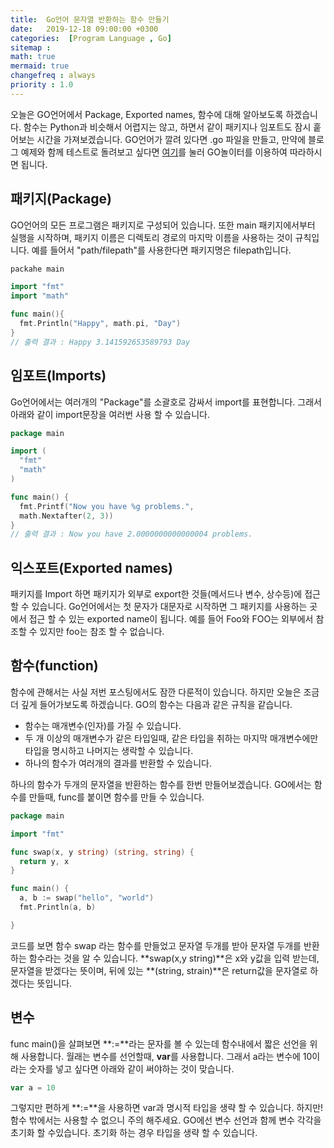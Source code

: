 ```yaml
---
title:  Go언어 문자열 반환하는 함수 만들기
date:   2019-12-18 09:00:00 +0300
categories:  [Program Language , Go]
sitemap :
math: true
mermaid: true
changefreq : always
priority : 1.0
---
```


오늘은 GO언어에서 Package, Exported names, 함수에 대해 알아보도록 하겠습니다. 함수는 Python과 비슷해서 어렵지는 않고, 하면서 같이 패키지나 임포트도 잠시 훝어보는 시간을 가져보겠습니다. GO언어가 깔려 있다면 .go 파일을 만들고, 만약에 블로그 예제와 함께 테스트로 돌려보고 싶다면 [여기](https://play.golang.org/)를 눌러 GO놀이터를 이용하여 따라하시면 됩니다.

## 패키지(Package)

GO언어의 모든 프로그램은 패키지로 구성되어 있습니다. 또한 main 패키지에서부터 실행을 시작하며, 패키지 이름은 디렉토리 경로의 마지막 이름을 사용하는 것이 규칙입니다. 예를 들어서 "path/filepath"를 사용한다면 패키지명은 filepath입니다. 

```go
packahe main

import "fmt"
import "math"

func main(){
  fmt.Println("Happy", math.pi, "Day")
}
// 출력 결과 : Happy 3.141592653589793 Day
```

## 임포트(Imports)

Go언어에서는 여러개의 "Package"를 소괄호로 감싸서 import를 표현합니다. 그래서 아래와 같이 import문장을 여러번 사용 할 수 있습니다. 


```go
package main

import ( 
  "fmt" 
  "math" 
)

func main() { 
  fmt.Printf("Now you have %g problems.",
  math.Nextafter(2, 3))
}
// 출력 결과 : Now you have 2.0000000000000004 problems.
```

## 익스포트(Exported names)


패키지를 Import 하면 패키지가 외부로 export한 것들(메서드나 변수, 상수등)에 접근 할 수 있습니다. Go언어에서는 첫 문자가 대문자로 시작하면 그 패키지를 사용하는 곳에서 접근 할 수 있는 exported name이 됩니다. 예를 들어 Foo와 FOO는 외부에서 참조할 수 있지만 foo는 참조 할 수 없습니다. 

## 함수(function)

함수에 관해서는 사실 저번 포스팅에서도 잠깐 다룬적이 있습니다. 하지만 오늘은 조금 더 깊게 들어가보도록 하겠습니다. GO의 함수는 다음과 같은 규칙을 같습니다.  

- 함수는 매개변수(인자)를 가질 수 있습니다.
- 두 개 이상의 매개변수가 같은 타입일때, 같은 타입을 취하는 마지막 매개변수에만 타입을 명시하고 나머지는 생락할 수 있습니다.  
- 하나의 함수가 여러개의 결과를 반환할 수 있습니다. 


하나의 함수가 두개의 문자열을 반환하는 함수를 한번 만들어보겠습니다. GO에서는 함수를 만들때, func를 붙이면 함수를 만들 수 있습니다. 

```go
package main

import "fmt"

func swap(x, y string) (string, string) {
  return y, x
}

func main() {
  a, b := swap("hello", "world")
  fmt.Println(a, b)

}
```

코드를 보면 함수 swap 라는 함수를 만들었고 문자열 두개를 받아 문자열 두개를 반환하는 함수라는 것을 알 수 있습니다.  **swap(x,y string)**은 x와 y값을 입력 받는데, 문자열을 받겠다는 뜻이며, 뒤에 있는 **(string, strain)**은 return값을 문자열로 하겠다는 뜻입니다.

## 변수 

func main()을 살펴보면 **:=**라는 문자를 볼 수 있는데 함수내에서 짧은 선언을 위해 사용합니다. 월래는 변수를 선언할때, **var**를 사용합니다. 그래서 a라는 변수에 10이라는 숫자를 넣고 싶다면 아래와 같이 써야하는 것이 맞습니다.  

```go
var a = 10 
```

그렇지만 편하게 **:=**을 사용하면 var과 명시적 타입을 생략 할 수 있습니다. 하지만! 함수 밖에서는 사용할 수 없으니 주의 해주세요. GO에선 변수 선언과 함께 변수 각각을 초기화 할 수있습니다. 초기화 하는 경우 타입을 생략 할 수 있습니다. 